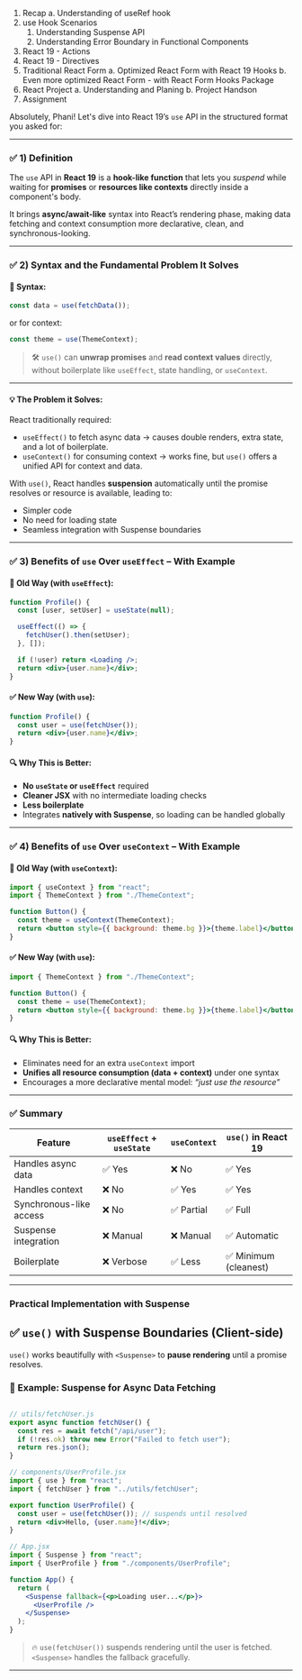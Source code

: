1. Recap 
    a. Understanding of useRef hook
2. use Hook Scenarios
    1) Understanding Suspense API
    2) Understanding Error Boundary in Functional Components
3. React 19 - Actions
4. React 19 - Directives
5. Traditional React Form
    a. Optimized React Form with React 19 Hooks
    b. Even more optimized React Form - with React Form Hooks Package
6. React Project
    a. Understanding and Planing
    b. Project Handson
7. Assignment




Absolutely, Phani! Let's dive into React 19’s `use` API in the structured format you asked for:

---

### ✅ 1) Definition

The `use` API in **React 19** is a **hook-like function** that lets you *suspend* while waiting for **promises** or **resources like contexts** directly inside a component's body.

It brings **async/await-like** syntax into React’s rendering phase, making data fetching and context consumption more declarative, clean, and synchronous-looking.

---

### ✅ 2) Syntax and the Fundamental Problem It Solves

#### 📌 Syntax:

```jsx
const data = use(fetchData());
```

or for context:

```jsx
const theme = use(ThemeContext);
```

> 🛠️ `use()` can **unwrap promises** and **read context values** directly, without boilerplate like `useEffect`, state handling, or `useContext`.

---

#### 💡 The Problem it Solves:

React traditionally required:

* `useEffect()` to fetch async data → causes double renders, extra state, and a lot of boilerplate.
* `useContext()` for consuming context → works fine, but `use()` offers a unified API for context and data.

With `use()`, React handles **suspension** automatically until the promise resolves or resource is available, leading to:

* Simpler code
* No need for loading state
* Seamless integration with Suspense boundaries

---

### ✅ 3) Benefits of `use` Over `useEffect` – With Example

#### 🚫 Old Way (with `useEffect`):

```jsx
function Profile() {
  const [user, setUser] = useState(null);

  useEffect(() => {
    fetchUser().then(setUser);
  }, []);

  if (!user) return <Loading />;
  return <div>{user.name}</div>;
}
```

#### ✅ New Way (with `use`):

```jsx
function Profile() {
  const user = use(fetchUser());
  return <div>{user.name}</div>;
}
```

#### 🔍 Why This is Better:

* **No `useState` or `useEffect`** required
* **Cleaner JSX** with no intermediate loading checks
* **Less boilerplate**
* Integrates **natively with Suspense**, so loading can be handled globally

---

### ✅ 4) Benefits of `use` Over `useContext` – With Example

#### 🚫 Old Way (with `useContext`):

```jsx
import { useContext } from "react";
import { ThemeContext } from "./ThemeContext";

function Button() {
  const theme = useContext(ThemeContext);
  return <button style={{ background: theme.bg }}>{theme.label}</button>;
}
```

#### ✅ New Way (with `use`):

```jsx
import { ThemeContext } from "./ThemeContext";

function Button() {
  const theme = use(ThemeContext);
  return <button style={{ background: theme.bg }}>{theme.label}</button>;
}
```

#### 🔍 Why This is Better:

* Eliminates need for an extra `useContext` import
* **Unifies all resource consumption (data + context)** under one syntax
* Encourages a more declarative mental model: *“just use the resource”*

---

### ✅ Summary

| Feature                 | `useEffect` + `useState` | `useContext` | `use()` in React 19  |
| ----------------------- | ------------------------ | ------------ | -------------------- |
| Handles async data      | ✅ Yes                    | ❌ No         | ✅ Yes                |
| Handles context         | ❌ No                     | ✅ Yes        | ✅ Yes                |
| Synchronous-like access | ❌ No                     | ✅ Partial    | ✅ Full               |
| Suspense integration    | ❌ Manual                 | ❌ Manual     | ✅ Automatic          |
| Boilerplate             | ❌ Verbose                | ✅ Less       | ✅ Minimum (cleanest) |

---

### Practical Implementation with Suspense


## ✅ `use()` with Suspense Boundaries (Client-side)

`use()` works beautifully with `<Suspense>` to **pause rendering** until a promise resolves.

### 🔧 Example: Suspense for Async Data Fetching

```jsx

// utils/fetchUser.js
export async function fetchUser() {
  const res = await fetch("/api/user");
  if (!res.ok) throw new Error("Failed to fetch user");
  return res.json();
}
```

```jsx
// components/UserProfile.jsx
import { use } from "react";
import { fetchUser } from "../utils/fetchUser";

export function UserProfile() {
  const user = use(fetchUser()); // suspends until resolved
  return <div>Hello, {user.name}!</div>;
}
```

``` jsx
// App.jsx
import { Suspense } from "react";
import { UserProfile } from "./components/UserProfile";

function App() {
  return (
    <Suspense fallback={<p>Loading user...</p>}>
      <UserProfile />
    </Suspense>
  );
}
```

> 🔥 `use(fetchUser())` suspends rendering until the user is fetched. `<Suspense>` handles the fallback gracefully.

---
